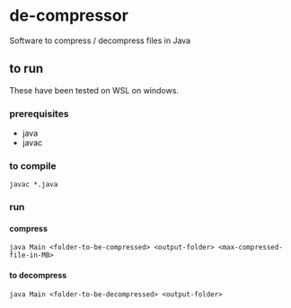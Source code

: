 # de-compressor
Software to compress / decompress files in Java

## to run
These have been tested on WSL on windows.

### prerequisites
- java
- javac

### to compile
```
javac *.java
```
### run
#### compress
```
java Main <folder-to-be-compressed> <output-folder> <max-compressed-file-in-MB>
```
#### to decompress
```
java Main <folder-to-be-decompressed> <output-folder>
```